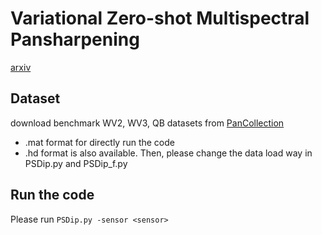 # Variational Zero-shot Multispectral Pansharpening

[arxiv]()

## Dataset
download benchmark WV2, WV3, QB datasets from [PanCollection](https://liangjiandeng.github.io/PanCollection.html)

* .mat format for directly run the code
* .hd format is also available. Then, please change the data load way in PSDip.py and PSDip_f.py

## Run the code
Please run ``PSDip.py -sensor <sensor>``


